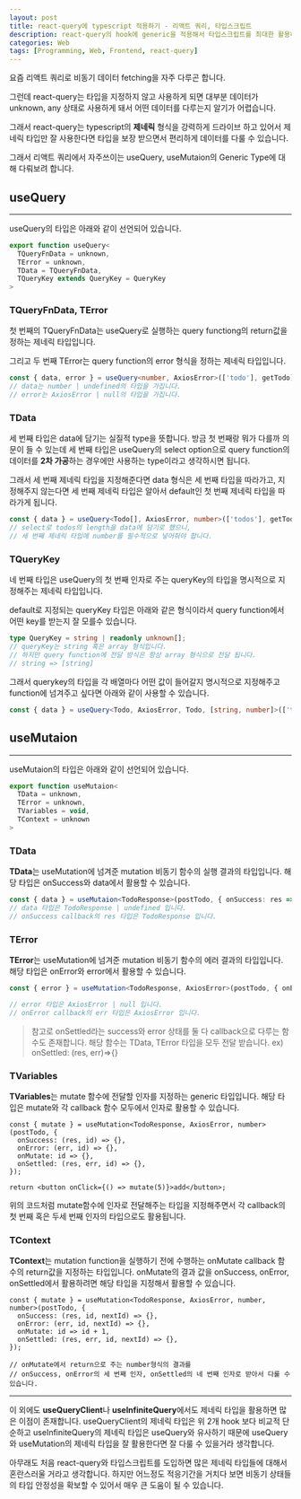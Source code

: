 ```yaml
---
layout: post
title: react-query에 typescript 적용하기 - 리액트 쿼리, 타입스크립트
description: react-query의 hook에 generic을 적용해서 타입스크립트를 최대한 활용하기
categories: Web
tags: [Programming, Web, Frontend, react-query]
---
```


요즘 리액트 쿼리로 비동기 데이터 fetching을 자주 다루곤 합니다.

그런데 react-query는 타입을 지정하지 않고 사용하게 되면 대부분 데이터가 unknown, any 상태로 사용하게 돼서 어떤 데이터를 다루는지 알기가 어렵습니다.

그래서 react-query는 typescript의 **제네릭** 형식을 강력하게 드라이브 하고 있어서 제네릭 타입만 잘 사용한다면 타입을 보장 받으면서 편리하게 데이터를 다룰 수 있습니다.

그래서 리액트 쿼리에서 자주쓰이는 useQuery, useMutaion의 Generic Type에 대해 다뤄보려 합니다.

## useQuery

---

useQuery의 타입은 아래와 같이 선언되어 있습니다.

```ts
export function useQuery<
  TQueryFnData = unknown,
  TError = unknown,
  TData = TQueryFnData,
  TQueryKey extends QueryKey = QueryKey
>
```

### TQueryFnData, TError

첫 번째의 TQueryFnData는 useQuery로 실행하는 query functiong의 return값을 정하는 제네릭 타입입니다.

그리고 두 번째 TError는 query function의 error 형식을 정하는 제네릭 타입입니다.

```ts
const { data, error } = useQuery<number, AxiosError>(['todo'], getTodo);
// data는 number | undefined의 타입을 가집니다.
// error는 AxiosError | null의 타입을 가집니다.
```

### TData

세 번째 타입은 data에 담기는 실질적 type을 뜻합니다. 방금 첫 번째랑 뭐가 다를까 의문이 들 수 있는데 세 번째 타입은 useQuery의 select option으로 query function의 데이터를 **2차 가공**하는 경우에만 사용하는 type이라고 생각하시면 됩니다.

그래서 세 번째 제네릭 타입을 지정해준다면 data 형식은 세 번째 타입을 따라가고, 지정해주지 않는다면 세 번째 제네릭 타입은 알아서 default인 첫 번째 제네릭 타입을 따라가게 됩니다.

```ts
const { data } = useQuery<Todo[], AxiosError, number>(['todos'], getTodos, { select: todos => todos.length });
// select로 todos의 length을 data에 담기로 했으니,
// 세 번째 제네릭 타입에 number를 필수적으로 넣어줘야 합니다.
```

### TQueryKey

네 번째 타입은 useQuery의 첫 번째 인자로 주는 queryKey의 타입을 명시적으로 지정해주는 제네릭 타입입니다.

default로 지정되는 queryKey 타입은 아래와 같은 형식이라서 query function에서 어떤 key를 받는지 잘 모를수 있습니다.

```ts
type QueryKey = string | readonly unknown[];
// queryKey는 string 혹은 array 형식입니다.
// 하지만 query function에 전달 방식은 항상 array 형식으로 전달 됩니다.
// string => [string]
```

그래서 querykey의 타입을 각 배열마다 어떤 값이 들어갈지 명시적으로 지정해주고 function에 넘겨주고 싶다면 아래와 같이 사용할 수 있습니다.

```ts
const { data } = useQuery<Todo, AxiosError, Todo, [string, number]>(['todos', id], getTodo);
```

## useMutaion

---

useMutaion의 타입은 아래와 같이 선언되어 있습니다.

```ts
export function useMutaion<
  TData = unknown,
  TError = unknown,
  TVariables = void,
  TContext = unknown
>
```

### TData

**TData**는 useMutation에 넘겨준 mutation 비동기 함수의 실행 결과의 타입입니다. 해당 타입은 onSuccess와 data에서 활용할 수 있습니다.

```ts
const { data } = useMutaion<TodoResponse>(postTodo, { onSuccess: res => {} });
// data 타입은 TodoResponse | undefined 입니다.
// onSuccess callback의 res 타입은 TodoResponse 입니다.
```

### TError

**TError**는 useMutation에 넘겨준 mutation 비동기 함수의 에러 결과의 타입입니다.
해당 타입은 onError와 error에서 활용할 수 있습니다.

```ts
const { error } = useMutation<TodoResponse, AxiosError>(postTodo, { onError: err => {} });

// error 타입은 AxiosError | null 입니다.
// onError callback의 err 타입은 AxiosError 입니다.
```

> 참고로 onSettled라는 success와 error 상태를 둘 다 callback으로 다루는 함수도 존재합니다. 해당 함수는 TData, TError 타입을 모두 전달 받습니다.
> ex) onSettled: (res, err)=>{}

### TVariables

**TVariables**는 mutate 함수에 전달할 인자를 지정하는 generic 타입입니다.
해당 타입은 mutate와 각 callback 함수 모두에서 인자로 활용할 수 있습니다.

```tsx
const { mutate } = useMutation<TodoResponse, AxiosError, number>(postTodo, {
  onSuccess: (res, id) => {},
  onError: (err, id) => {},
  onMutate: id => {},
  onSettled: (res, err, id) => {},
});

return <button onClick={() => mutate(5)}>add</button>;
```

위의 코드처럼 mutate함수에 인자로 전달해주는 타입을 지정해주면서 각 callback의 첫 번째 혹은 두세 번째 인자의 타입으로도 활용됩니다.

### TContext

**TContext**는 mutation function을 실행하기 전에 수행하는 onMutate callback 함수의 return값을 지정하는 타입입니다. onMutate의 결과 값을 onSuccess, onError, onSettled에서 활용하려면 해당 타입을 지정해서 활용할 수 있습니다.

```tsx
const { mutate } = useMutation<TodoResponse, AxiosError, number, number>(postTodo, {
  onSuccess: (res, id, nextId) => {},
  onError: (err, id, nextId) => {},
  onMutate: id => id + 1,
  onSettled: (res, err, id, nextId) => {},
});

// onMutate에서 return으로 주는 number형식의 결과를
// onSuccess, onError의 세 번째 인자, onSettled의 네 번째 인자로 받아서 다룰 수 있습니다.
```

---

이 외에도 **useQueryClient**나 **useInfiniteQuery**에서도 제네릭 타입을 활용하면 많은 이점이 존재합니다. useQueryClient의 제네릭 타입은 위 2개 hook 보다 비교적 단순하고 useInfiniteQuery의 제네릭 타입은 useQuery와 유사하기 때문에 useQuery와 useMutation의 제네릭 타입을 잘 활용한다면 잘 다룰 수 있을거라 생각합니다.

아무래도 처음 react-query와 타입스크립트를 도입하면 많은 제네릭 타입들에 대해서 혼란스러울 거라고 생각합니다. 하지만 어느정도 적응기간을 거치다 보면 비동기 상태들의 타입 안정성을 확보할 수 있어서 매우 큰 도움이 될 수 있습니다.
